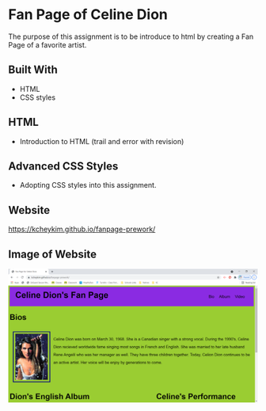 # Fan Page of Celine Dion

The purpose of this assignment is to be introduce to html by creating a Fan Page of a favorite artist.

## Built With

* HTML
*  CSS styles

## HTML
* Introduction to HTML (trail and error with revision)

## Advanced CSS Styles

* Adopting CSS styles into this assignment.

## Website

https://kcheykim.github.io/fanpage-prework/

## Image of Website 

![Celine](./assets/css/celine-fanpage.png?raw=true)
